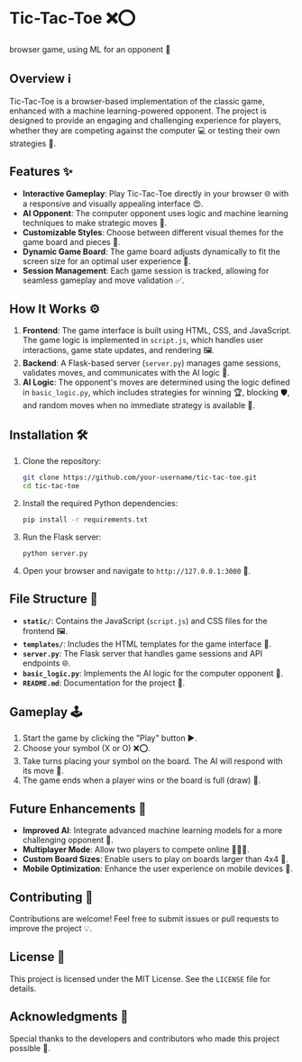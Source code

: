 # Tic-Tac-Toe ❌⭕
browser game, using ML for an opponent 🤖

## Overview ℹ️

Tic-Tac-Toe is a browser-based implementation of the classic game, enhanced with a machine learning-powered opponent. The project is designed to provide an engaging and challenging experience for players, whether they are competing against the computer 💻 or testing their own strategies 🤔.

## Features ✨

- **Interactive Gameplay**: Play Tic-Tac-Toe directly in your browser 🌐 with a responsive and visually appealing interface 😍.
- **AI Opponent**: The computer opponent uses logic and machine learning techniques to make strategic moves 🧠.
- **Customizable Styles**: Choose between different visual themes for the game board and pieces 🎨.
- **Dynamic Game Board**: The game board adjusts dynamically to fit the screen size for an optimal user experience 📱.
- **Session Management**: Each game session is tracked, allowing for seamless gameplay and move validation ✅.

## How It Works ⚙️

1. **Frontend**: The game interface is built using HTML, CSS, and JavaScript. The game logic is implemented in `script.js`, which handles user interactions, game state updates, and rendering 🖼️.
2. **Backend**: A Flask-based server (`server.py`) manages game sessions, validates moves, and communicates with the AI logic 📡.
3. **AI Logic**: The opponent's moves are determined using the logic defined in `basic_logic.py`, which includes strategies for winning 🏆, blocking 🛡️, and random moves when no immediate strategy is available 🎲.

## Installation 🛠️

1. Clone the repository:
    ```bash
    git clone https://github.com/your-username/tic-tac-toe.git
    cd tic-tac-toe
    ```
2. Install the required Python dependencies:
    ```bash
    pip install -r requirements.txt
    ```
3. Run the Flask server:
    ```bash
    python server.py
    ```
4. Open your browser and navigate to `http://127.0.0.1:3000` 🚀.

## File Structure 📂

- **`static/`**: Contains the JavaScript (`script.js`) and CSS files for the frontend 🖼️.
- **`templates/`**: Includes the HTML templates for the game interface 📝.
- **`server.py`**: The Flask server that handles game sessions and API endpoints 🌐.
- **`basic_logic.py`**: Implements the AI logic for the computer opponent 🤖.
- **`README.md`**: Documentation for the project 📖.

## Gameplay 🕹️

1. Start the game by clicking the "Play" button ▶️.
2. Choose your symbol (X or O) ❌⭕.
3. Take turns placing your symbol on the board. The AI will respond with its move 🤔.
4. The game ends when a player wins or the board is full (draw) 🤝.

## Future Enhancements 🚀

- **Improved AI**: Integrate advanced machine learning models for a more challenging opponent 🧠.
- **Multiplayer Mode**: Allow two players to compete online 🧑‍🤝‍🧑.
- **Custom Board Sizes**: Enable users to play on boards larger than 4x4 📏.
- **Mobile Optimization**: Enhance the user experience on mobile devices 📱.

## Contributing 🤝

Contributions are welcome! Feel free to submit issues or pull requests to improve the project 💡.

## License 📜

This project is licensed under the MIT License. See the `LICENSE` file for details.

## Acknowledgments 🙏

Special thanks to the developers and contributors who made this project possible 💖.
